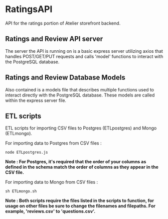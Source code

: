 # RatingsAPI
API for the ratings portion of Atelier storefront backend.

## Ratings and Review API server  
The server the API is running on is a basic express server utilizing axios that handles POST/GET/PUT requests and calls 'model' functions to interact with the PostgreSQL database.

## Ratings and Review Database Models  
Also contained is a models file that describes multiple functions used to interact directly with the PostgreSQL database. These models are called within the express server file.

## ETL scripts
ETL scripts for importing CSV files to Postgres (ETLpostgres) and Mongo (ETLmongo).  
  
For importing data to Postgres from CSV files : 
  
```node ETLpostgres.js```   
  
 **Note : For Postgres, it's required that the order of your columns as defined in the schema match the order of columns as they appear in the CSV file.**  

  
For importing data to Mongo from CSV files :
  
```sh ETLmongo.sh```  

**Note : Both scripts require the files listed in the scripts to function, for usage on other files be sure to change the filenames and filepaths. For example, 'reviews.csv' to 'questions.csv'.**
